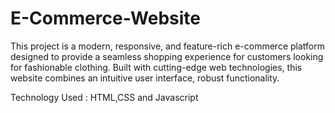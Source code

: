 # E-Commerce-Website
This project is a modern, responsive, and feature-rich e-commerce platform designed to provide a seamless shopping experience for customers looking for fashionable clothing.
Built with cutting-edge web technologies, this website combines an intuitive user interface, robust functionality.

Technology Used : HTML,CSS and Javascript
